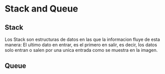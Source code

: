 # Stack and Queue
## Stack
Los Stack son estructuras de datos en las que la informacion fluye de esta manera:
El ultimo dato en entrar, es el primero en salir, es decir, los datos solo entran o
salen por una unica entrada como se muestra en la imagen.
## Queue